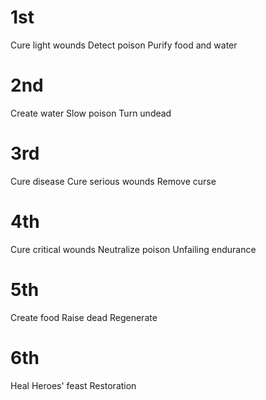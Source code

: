 # 1st
Cure light wounds
Detect poison
Purify food and water

# 2nd
Create water
Slow poison
Turn undead

# 3rd
Cure disease
Cure serious wounds
Remove curse

# 4th
Cure critical wounds
Neutralize poison
Unfailing endurance
# 5th
Create food
Raise dead
Regenerate
# 6th
Heal
Heroes' feast
Restoration
